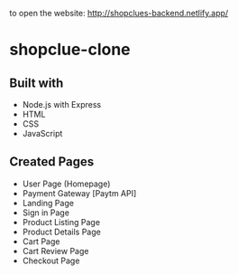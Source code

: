 to open the website: http://shopclues-backend.netlify.app/

# shopclue-clone
## Built with
- Node.js with Express
- HTML
- CSS
- JavaScript
## Created Pages
- User Page (Homepage)
- Payment Gateway [Paytm API]
- Landing Page
- Sign in Page
- Product Listing Page
- Product Details Page
- Cart Page
- Cart Review Page
- Checkout Page

